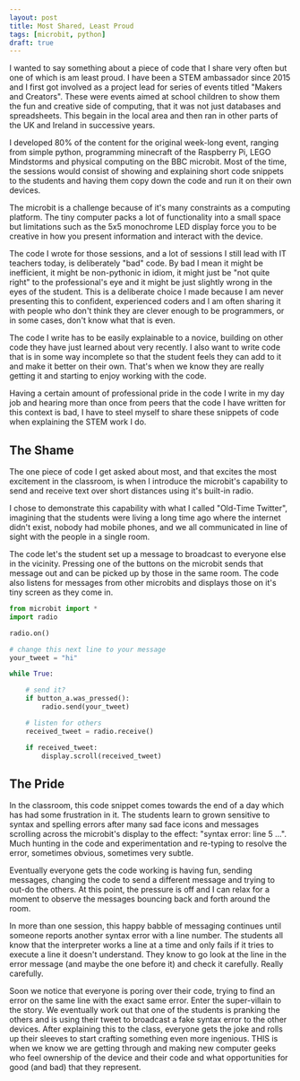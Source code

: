 ```yaml
---
layout: post
title: Most Shared, Least Proud
tags: [microbit, python]
draft: true
---
```


I wanted to say something about a piece of code that I share very often but one of which is am least proud. I have been a STEM ambassador since 2015 and I first got involved as a project lead for series of events titled "Makers and Creators". These were events aimed at school children to show them the fun and creative side of computing, that it was not just databases and spreadsheets. This begain in the local area and then ran in other parts of the UK and Ireland in successive years. 

I developed 80% of the content for the original week-long event, ranging from 
simple python, programming minecraft of the Raspberry Pi, LEGO Mindstorms and 
physical computing on the BBC microbit. Most of the time, the sessions would consist of showing and explaining short code snippets to the students and having them copy down the code and run it on their own devices. 

The microbit is a challenge because of it's many constraints as a computing platform. The tiny computer packs a lot of functionality into a small space but 
limitations such as the 5x5 monochrome LED display force you to be creative 
in how you present information and interact with the device. 

The code I wrote for those sessions, and a lot of sessions I still lead with 
IT teachers today, is deliberately "bad" code. By bad I mean it might be inefficient, it might be non-pythonic in idiom, it might just be "not quite right" 
to the professional's eye and it might be just slightly wrong in the eyes of the 
student. This is a deliberate choice I made because I am never presenting this to 
confident, experienced coders and I am often sharing it with people who don't think they are clever enough to be programmers, or in some cases, don't know 
what that is even.

The code I write has to be easily explainable to a novice, building on other code 
they have just learned about very recently. I also want to write code that is in 
some way incomplete so that the student feels they can add to it and make it better on their own. That's when we know they are really getting it and starting to enjoy working with the code. 

Having a certain amount of professional pride in the code I write in my day job and hearing more than once from peers that the code I have written for this context is bad, I have to steel myself to share these snippets of code when explaining the STEM work I do.  

## The Shame
 
The one piece of code I get asked about most, and that excites the most excitement 
in the classroom, is when I introduce the microbit's capability to send and receive text over short distances using it's built-in radio. 

I chose to demonstrate this capability with what I called "Old-Time Twitter", imagining that the students were living a long time ago where the internet didn't exist, nobody had mobile phones, and we all communicated in line of sight with the people in a single room. 

The code let's the student set up a message to broadcast to everyone else in the vicinity. Pressing one of the buttons on the microbit sends that message out and can be picked up by those in the same room. The code also listens for messages from other microbits and displays those on it's tiny screen as they come in. 

```python
from microbit import *
import radio

radio.on()

# change this next line to your message
your_tweet = "hi"

while True:

    # send it?
    if button_a.was_pressed():
        radio.send(your_tweet)

    # listen for others
    received_tweet = radio.receive()

    if received_tweet:
        display.scroll(received_tweet)
```

## The Pride

In the classroom, this code snippet comes towards the end of a day which has had some frustration in it. The students learn to grown sensitive to syntax and spelling errors after many sad face icons and messages scrolling across the microbit's display to the effect: "syntax error: line 5 ...". Much hunting in the 
code and experimentation and re-typing to resolve the error, sometimes obvious, sometimes very subtle. 

Eventually everyone gets the code working is having fun, sending messages, changing the code to send a different message and trying to out-do the others. At this point, the pressure is off and I can relax for a moment to observe the messages bouncing back and forth around the room. 

In more than one session, this happy babble of messaging continues until someone reports another syntax error with a line number. The students all know that the interpreter works a line at a time and only fails if it tries to execute a line it doesn't understand. They know to go look at the line in the error message (and maybe the one before it) and check it carefully. Really carefully. 

Soon we notice that everyone is poring over their code, trying to find an error on the same line with the exact same error. Enter the super-villain to the story. We eventually work out that one of the students is pranking the others and is using their tweet to broadcast a fake syntax error to the other devices. After explaining this to the class, everyone gets the joke and rolls up their sleeves to start crafting something even more ingenious. THIS is when we know we are getting through and making new computer geeks who feel ownership of the device and their code and what opportunities for good (and bad) that they represent. 
